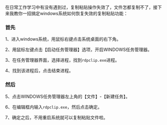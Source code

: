 在日常工作学习中有没有遇到过，复制粘贴操作失效了，文件怎都复制不了，接下来我教你一招搞定windows系统如何恢复失效的复制粘贴功能：

### 首先

1、进入windows系统，用鼠标右键点击系统桌面的右下角。

2、用鼠标左键点击【启动任务管理器】选项，开启WINDOWS任务管理器。

3、在任务管理器界面，选择进程，找到`rdpclip.exe`进程。

4、找到该进程后，点击结束进程。

### 然后

5、点击WINDOWS任务管理器左上角的【文件】-【新建任务】。

6、在编辑框内输入`rdpclip.exe`，然后点击确定。

7、确定之后，不用重启系统就可以复制粘贴文件啦。
